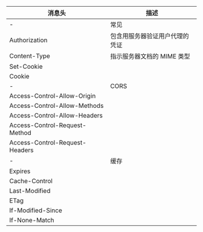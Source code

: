 | 消息头                         | 描述                           |
| ------------------------------ | ------------------------------ |
| -                              | 常见                           |
| Authorization                  | 包含用服务器验证用户代理的凭证 |
| Content-Type                   | 指示服务器文档的 MIME 类型     |
| Set-Cookie                     |                                |
| Cookie                         |                                |
| -                              | CORS                           |
| Access-Control-Allow-Origin    |                                |
| Access-Control-Allow-Methods   |                                |
| Access-Control-Allow-Headers   |                                |
| Access-Control-Request-Method  |                                |
| Access-Control-Request-Headers |                                |
| -                              | 缓存                           |
| Expires                        |                                |
| Cache-Control                  |                                |
| Last-Modified                  |                                |
| ETag                           |                                |
| If-Modified-Since              |                                |
| If-None-Match                  |                                |

